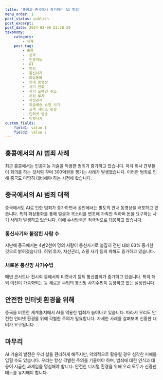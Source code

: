 ```yaml
---
title: '홍콩과 중국에서 증가하는 AI 범죄'
menu_order: 1
post_status: publish
post_excerpt: 
post_date: 2024-02-08 23:28:29
taxonomy:
    category:
        - 세계
    post_tag:
        - 홍콩
        -  중국
        -  인공지능
        -  AI
        -  범죄
        -  통신사기
        -  화상통화
        -  안내 동영상
        -  사기 전화
        -  사기 도메인 주소
        -  허위 투자
        -  자산관리
        -  특급배송 쇼핑 사기
        -  고객 서비스 위장
        -  인터넷 방송
        -  티켓사기
custom_fields:
    field1: value 1
    field2: value 2
---
```


## 홍콩에서의 AI 범죄 사례
최근 홍콩에서는 인공지능 기술을 악용한 범죄가 증가하고 있습니다. 마치 회사 간부들이 회의를 하는 것처럼 꾸며 300억원을 챙기는 사례가 발생했습니다. 이러한 범죄로 인해 중국도 마땅히 대비해야 하는 시점에 왔습니다.
## 중국에서의 AI 범죄 대책
중국에서도 AI로 인한 범죄가 증가하면서 공안에서는 별도의 안내 동영상을 배포하고 있습니다. 특히 화상통화를 통해 얼굴과 목소리를 변조해 가족인 척하며 돈을 요구하는 사기 사례가 발생하고 있습니다. 이에 수사당국은 적극적으로 대응하고 있습니다.
### 통신사기와 붙잡힌 사람 수
지난해 중국에서는 4만2천여 명의 사람이 통신사기로 붙잡혀 전년 대비 63% 증가한 것으로 밝혀졌습니다. 허위 투자, 자산관리, 쇼핑 사기 등의 피해도 증가하고 있습니다.
### 새로운 통신망 사기수법
매년 콘서트나 전시회 등에서의 티켓사기 등의 통신범죄가 증가하고 있습니다. 특히 해외 이전이 가속화되는 등 새로운 수법의 통신망 사기수법이 등장하고 있는 실정입니다.
## 안전한 인터넷 환경을 위해
중국을 비롯한 세계各지에서 AI를 악용한 범죄가 늘어나고 있습니다. 따라서 우리도 안전한 인터넷 환경을 위해 각별한 주의가 필요합니다. 자세한 사례를 살펴보며 신중한 대비가 요구됩니다.
## 마무리
AI 기술의 발전은 우리 삶을 편리하게 해주지만, 악의적으로 활용될 경우 심각한 피해를 입힐 수도 있습니다. 우리는 항상 각별한 주의를 기울여야 하며, 범죄에 대한 인식과 대응이 시급한 과제임을 명심해야 합니다. 안전한 디지털 환경을 위해 우리 모두가 신중한 태도를 유지해야 합니다.
